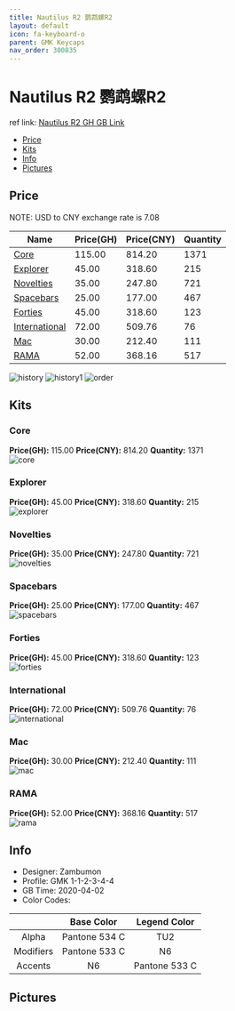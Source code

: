 ```yaml
---
title: Nautilus R2 鹦鹉螺R2
layout: default
icon: fa-keyboard-o
parent: GMK Keycaps
nav_order: 300835
---
```


# Nautilus R2 鹦鹉螺R2

ref link: [Nautilus R2 GH GB Link](https://geekhack.org/index.php?topic=105453.0)  
* [Price](#price)  
* [Kits](#kits)  
* [Info](#info)  
* [Pictures](#pictures)  


## Price  

NOTE: USD to CNY exchange rate is 7.08

| Name          | Price(GH)    |  Price(CNY) | Quantity |
| ------------- | ------------ |  ---------- | -------- |
|[Core](#core)|115.00|814.20|1371|
|[Explorer](#explorer)|45.00|318.60|215|
|[Novelties](#novelties)|35.00|247.80|721|
|[Spacebars](#spacebars)|25.00|177.00|467|
|[Forties](#forties)|45.00|318.60|123|
|[International](#international)|72.00|509.76|76|
|[Mac](#mac)|30.00|212.40|111|
|[RAMA](#rama)|52.00|368.16|517|

<img src="{{ 'assets/images/gmk-keycaps/nautilusr2/history.png' | relative_url }}" alt="history" class="image featured">
<img src="{{ 'assets/images/gmk-keycaps/nautilusr2/history1.png' | relative_url }}" alt="history1" class="image featured">
<img src="{{ 'assets/images/gmk-keycaps/nautilusr2/order.png' | relative_url }}" alt="order" class="image featured">

## Kits  
### Core  
**Price(GH):** 115.00    **Price(CNY):** 814.20    **Quantity:** 1371  
<img src="{{ 'assets/images/gmk-keycaps/nautilusr2/kits_pics/core.jpg' | relative_url }}" alt="core" class="image featured">

### Explorer  
**Price(GH):** 45.00    **Price(CNY):** 318.60    **Quantity:** 215  
<img src="{{ 'assets/images/gmk-keycaps/nautilusr2/kits_pics/explorer.jpg' | relative_url }}" alt="explorer" class="image featured">

### Novelties  
**Price(GH):** 35.00    **Price(CNY):** 247.80    **Quantity:** 721  
<img src="{{ 'assets/images/gmk-keycaps/nautilusr2/kits_pics/novelties.png' | relative_url }}" alt="novelties" class="image featured">

### Spacebars  
**Price(GH):** 25.00    **Price(CNY):** 177.00    **Quantity:** 467  
<img src="{{ 'assets/images/gmk-keycaps/nautilusr2/kits_pics/spacebars.jpg' | relative_url }}" alt="spacebars" class="image featured">

### Forties  
**Price(GH):** 45.00    **Price(CNY):** 318.60    **Quantity:** 123  
<img src="{{ 'assets/images/gmk-keycaps/nautilusr2/kits_pics/forties.jpg' | relative_url }}" alt="forties" class="image featured">

### International  
**Price(GH):** 72.00    **Price(CNY):** 509.76    **Quantity:** 76  
<img src="{{ 'assets/images/gmk-keycaps/nautilusr2/kits_pics/international.jpg' | relative_url }}" alt="international" class="image featured">

### Mac  
**Price(GH):** 30.00    **Price(CNY):** 212.40    **Quantity:** 111  
<img src="{{ 'assets/images/gmk-keycaps/nautilusr2/kits_pics/mac.png' | relative_url }}" alt="mac" class="image featured">

### RAMA  
**Price(GH):** 52.00    **Price(CNY):** 368.16    **Quantity:** 517  
<img src="{{ 'assets/images/gmk-keycaps/nautilusr2/kits_pics/rama.jpg' | relative_url }}" alt="rama" class="image featured">


## Info  
* Designer: Zambumon  
* Profile: GMK 1-1-2-3-4-4  
* GB Time: 2020-04-02  
* Color Codes:  

| |Base Color     | Legend Color
| :-------------: | :-------------: | :------------:
|Alpha|Pantone 534 C|TU2
|Modifiers|Pantone 533 C|N6
|Accents|N6|Pantone 533 C


## Pictures  
